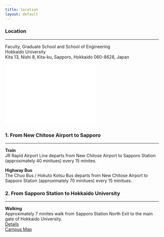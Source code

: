 ```yaml
---
title: location
layout: default
---
```

<!-- MAIN CONTENT -->
<div id="main_content_wrap" class="outer">
  <section id="main_content" class="inner">
    <h3 id="location">Location</h3>
    <hr>
<p>Faculty, Graduate School and School of Engineering<br>
Hokkaido University<br>
Kita 13, Nishi 8, Kita-ku, Sapporo, Hokkaido 060-8628, Japan<br>
<div id=ggmap><iframe src="”http://maps.google.co.jp/maps?hl=en-us&ie=UTF8&hq=&ll=(43.077984, 141.340018)&&z=16&iwloc=A&output=embed”" width="300" height="200" frameborder="0" style="border:0" allowfullscreen></iframe></div>

<h3 id="location">1. From New Chitose Airport to Sapporo</h3> 
<hr>
<p><strong>Train</strong><br>
JR Rapid Airport Line departs from New Chitose Airport to Sapporo Station (approximately 40 minitues) every 15 minites.</p>

<p><strong>Highway Bus</strong><br>
The Chuo Bus / Hokuto Kotsu Bus departs from New Chitose Airport to Sapporo Station (approximately 70 minitues) every 15 minitues.</p>

<h3 id="location">2. From Sapporo Station to Hokkaido University</h3>
<hr>
<p><strong>Walking</strong><br>
Approximately 7 minites walk from Sapporo Station North Exit to the main gate of Hokkaido University.<br>
<a href="http://www.oia.hokudai.ac.jp/about/visitors-access-maps/sapporo-campus-map/">Details</a><br>
<a href="http://www.oia.hokudai.ac.jp/maps/?p=sapporo">Campus Map</a></p>
</div>




